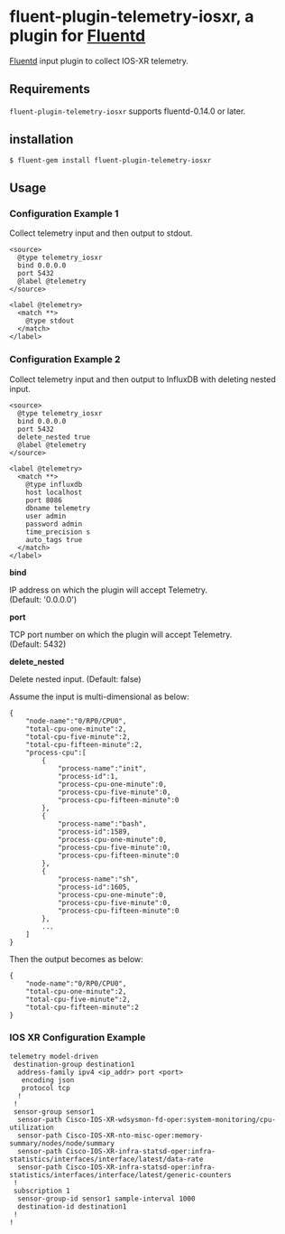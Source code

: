 # fluent-plugin-telemetry-iosxr, a plugin for [Fluentd](http://fluentd.org)

[Fluentd](http://fluentd.org) input plugin to collect IOS-XR telemetry.

## Requirements

`fluent-plugin-telemetry-iosxr` supports fluentd-0.14.0 or later. 

## installation

    $ fluent-gem install fluent-plugin-telemetry-iosxr

## Usage

### Configuration Example 1

Collect telemetry input and then output to stdout.

```
<source>
  @type telemetry_iosxr
  bind 0.0.0.0
  port 5432
  @label @telemetry
</source>

<label @telemetry>
  <match **>
    @type stdout
  </match>
</label>
```

### Configuration Example 2

Collect telemetry input and then output to InfluxDB with deleting nested input.

```
<source>
  @type telemetry_iosxr
  bind 0.0.0.0
  port 5432
  delete_nested true
  @label @telemetry
</source>

<label @telemetry>
  <match **>
    @type influxdb
    host localhost
    port 8086
    dbname telemetry
    user admin
    password admin
    time_precision s
    auto_tags true
  </match>
</label>
```

**bind**

IP address on which the plugin will accept Telemetry.  
(Default: '0.0.0.0')

**port**

TCP port number on which the plugin will accept Telemetry.  
(Default: 5432)

**delete_nested**

Delete nested input. 
(Default: false)

Assume the input is multi-dimensional as below:

```
{ 
    "node-name":"0/RP0/CPU0",
    "total-cpu-one-minute":2,
    "total-cpu-five-minute":2,
    "total-cpu-fifteen-minute":2,
    "process-cpu":[ 
        { 
            "process-name":"init",
            "process-id":1,
            "process-cpu-one-minute":0,
            "process-cpu-five-minute":0,
            "process-cpu-fifteen-minute":0
        },
        { 
            "process-name":"bash",
            "process-id":1589,
            "process-cpu-one-minute":0,
            "process-cpu-five-minute":0,
            "process-cpu-fifteen-minute":0
        },
        { 
            "process-name":"sh",
            "process-id":1605,
            "process-cpu-one-minute":0,
            "process-cpu-five-minute":0,
            "process-cpu-fifteen-minute":0
        },
        ...
    ]
}
```

Then the output becomes as below:

```
{ 
    "node-name":"0/RP0/CPU0",
    "total-cpu-one-minute":2,
    "total-cpu-five-minute":2,
    "total-cpu-fifteen-minute":2
}
```

### IOS XR Configuration Example

```
telemetry model-driven
 destination-group destination1
  address-family ipv4 <ip_addr> port <port>
   encoding json
   protocol tcp
  !
 !
 sensor-group sensor1
  sensor-path Cisco-IOS-XR-wdsysmon-fd-oper:system-monitoring/cpu-utilization
  sensor-path Cisco-IOS-XR-nto-misc-oper:memory-summary/nodes/node/summary
  sensor-path Cisco-IOS-XR-infra-statsd-oper:infra-statistics/interfaces/interface/latest/data-rate
  sensor-path Cisco-IOS-XR-infra-statsd-oper:infra-statistics/interfaces/interface/latest/generic-counters
 !
 subscription 1
  sensor-group-id sensor1 sample-interval 1000
  destination-id destination1
 !
!
```
